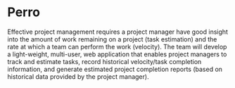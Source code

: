 # Perro
Effective project management requires a project manager have good insight into the amount of work remaining on a project (task estimation) and the rate at which a team can perform the work (velocity). The team will develop a light-weight, multi-user, web application that enables project managers to track and estimate tasks, record historical velocity/task completion information, and generate estimated project completion reports (based on historical data provided by the project manager).
